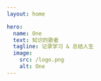 ```yaml
---
layout: home

hero:
  name: One
  text: 知识的歌者
  tagline: 记录学习 & 总结人生
  image:
    src: /logo.png
    alt: One
---
```

